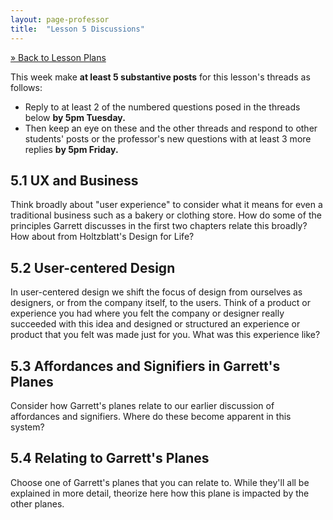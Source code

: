 ```yaml
---
layout: page-professor
title:  "Lesson 5 Discussions"
---
```

[&raquo; Back to Lesson Plans](/lesson-plans/)

This week make **at least 5 substantive posts** for this lesson's threads as follows:

- Reply to at least 2 of the numbered questions posed in the threads below **by 5pm Tuesday.**
- Then keep an eye on these and the other threads and respond to other students' posts or the professor's new questions with at least 3 more replies **by 5pm Friday.**

## 5.1 UX and Business

Think broadly about "user experience" to consider what it means for even a traditional business such as a bakery or clothing store. How do some of the principles Garrett discusses in the first two chapters relate this broadly? How about from Holtzblatt's Design for Life?

## 5.2 User-centered Design

In user-centered design we shift the focus of design from ourselves as designers, or from the company itself, to the users. Think of a product or experience you had where you felt the company or designer really succeeded with this idea and designed or structured an experience or product that you felt was made just for you. What was this experience like?

## 5.3 Affordances and Signifiers in Garrett's Planes

Consider how Garrett's planes relate to our earlier discussion of affordances and signifiers. Where do these become apparent in this system?

## 5.4 Relating to Garrett's Planes

Choose one of Garrett's planes that you can relate to. While they'll all be explained in more detail, theorize here how this plane is impacted by the other planes.
